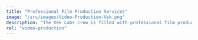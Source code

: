 ```yaml
---
title: "Professional Film Production Services"
image: "/src/images/Video-Production-Vek.png"
description: "The Vek Labs crew is filled with professional film producers, editors, photographers, talent, and uses only the finest equipment available on the market today. Our team can help you get the most out of your video, increasing your engagement and views online or on the television screen."
rel: "video-production"
---
```

